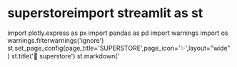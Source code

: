 # superstoreimport streamlit as st 
import plotly.express as px 
import pandas as pd 
import warnings 
import os
warnings.filterwarnings('ignore')
st.set_page_config(page_title='SUPERSTORE',page_icon=':sparkles:',layout="wide")
st.title(':large_orange_diamond: superstore')
st.markdown('<style>div.block-container{padding-top:1rem;}<style>',unsafe_allow_html=True)
f1=st.file_uploader(":file folder:upload a file",type=(["csv","txt","xls"]))
if f1 is not None:
  filename=f1.name
  st.write(filename)
  df=pd.read_csv(filename,encoding="ISO-8859-1")
else:
   os.chdir(r"D:\superstore with python")
   df=pd.read_csv(r"Sample - Superstore (2).csv",encoding="ISO-8859-1")
   col1,col2=st.columns((2))
   df["Order Date"]=pd.to_datetime(df["Order Date"])
   #GETTING min & max date
   startdate=pd.to_datetime(df["Order Date"]).min()
   enddate=pd.to_datetime(df["Order Date"]).max()
   with col1:
     date1=pd.to_datetime(st.date_input("start date",startdate))
     with col2:
      date2=pd.to_datetime(st.date_input("end date",enddate))
      df=df[(df["Order Date"]>=date1)&(df["Order Date"]<=date2)].copy()
      st.sidebar.header("choose your fiter : ")
      #create for region
      region=st.sidebar.multiselect("pick your region",df["Region"].unique())
      if not region:
        df2=df.copy()
      else:
        df2=df[df["Region"].isin(region)]
        #create for state
      state=st.sidebar.multiselect("pick your state",df["State"].unique())
      if not state :
        df3=df2.copy()
      else:
       df3=df2[df2["State"].isin(state)]
       #create for city
      city=st.sidebar.multiselect("pick your city",df["City"].unique())
      if not city:
        df4=df3.copy()
      else:
         df4=df3[df3["City"].isin(city)]
         #filter the data based on region & city& state  
if not region and not state and not city:
    filtered_df = df
elif not state and not city:
    filtered_df = df[df["Region"].isin(region)]
elif not region and not city:
    filtered_df = df[df["State"].isin(state)]
elif state and city:
    filtered_df = df3[df["State"].isin(state) & df3["City"].isin(city)]
elif region and city:
    filtered_df = df3[df["Region"].isin(region) & df3["City"].isin(city)]
elif region and state:
    filtered_df = df3[df["Region"].isin(region) & df3["State"].isin(state)]
elif city:
    filtered_df = df3[df3["City"].isin(city)]
else:
    filtered_df = df3[df3["Region"].isin(region) & df3["State"].isin(state) & df3["City"].isin(city)]
    
category_df = filtered_df.groupby(by = ["Category"], as_index = False)["Sales"].sum()

with col1:
    st.subheader("Category wise Sales")
    fig = px.bar(category_df, x = "Category", y = "Sales", text = ['${:,.2f}'.format(x) for x in category_df["Sales"]],
                 template = "seaborn")
    st.plotly_chart(fig,use_container_width=True, height = 200)

with col2:
    st.subheader("Region wise Sales")
    fig = px.pie(filtered_df, values = "Sales", names = "Region", hole = 0.5)
    fig.update_traces(text = filtered_df["Region"], textposition = "outside")
    st.plotly_chart(fig,use_container_width=True)

cl1, cl2 = st.columns((2))
with cl1:
    with st.expander("Category_ViewData"):
        st.write(category_df.style.background_gradient(cmap="Blues"))
        csv = category_df.to_csv(index = False).encode('utf-8')
        st.download_button("Download Data", data = csv, file_name = "Category.csv", mime = "text/csv",
                            help = 'Click here to download the data as a CSV file')

with cl2:
    with st.expander("Region_ViewData"):
        region = filtered_df.groupby(by = "Region", as_index = False)["Sales"].sum()
        st.write(region.style.background_gradient(cmap="Oranges"))
        csv = region.to_csv(index = False).encode('utf-8')
        st.download_button("Download Data", data = csv, file_name = "Region.csv", mime = "text/csv",
                        help = 'Click here to download the data as a CSV file')
        
filtered_df["month_year"] = filtered_df["Order Date"].dt.to_period("M")
st.subheader('Time Series Analysis')

linechart = pd.DataFrame(filtered_df.groupby(filtered_df["month_year"].dt.strftime("%Y : %b"))["Sales"].sum()).reset_index()
fig2 = px.line(linechart, x = "month_year", y="Sales", labels = {"Sales": "Amount"},height=500, width = 1000,template="gridon")
st.plotly_chart(fig2,use_container_width=True)

with st.expander("View Data of TimeSeries:"):
    st.write(linechart.T.style.background_gradient(cmap="Blues"))
    csv = linechart.to_csv(index=False).encode("utf-8")
    st.download_button('Download Data', data = csv, file_name = "TimeSeries.csv", mime ='text/csv')

# Create a treem based on Region, category, sub-Category
st.subheader("Hierarchical view of Sales using TreeMap")
fig3 = px.treemap(filtered_df, path = ["Region","Category","Sub-Category"], values = "Sales",hover_data = ["Sales"],
                  color = "Sub-Category")
fig3.update_layout(width = 800, height = 650)
st.plotly_chart(fig3, use_container_width=True)

chart1, chart2 = st.columns((2))
with chart1:
    st.subheader('Segment wise Sales')
    fig = px.pie(filtered_df, values = "Sales", names = "Segment", template = "plotly_dark")
    fig.update_traces(text = filtered_df["Segment"], textposition = "inside")
    st.plotly_chart(fig,use_container_width=True)

with chart2:
    st.subheader('Category wise Sales')
    fig = px.pie(filtered_df, values = "Sales", names = "Category", template = "gridon")
    fig.update_traces(text = filtered_df["Category"], textposition = "inside")
    st.plotly_chart(fig,use_container_width=True)

import plotly.figure_factory as ff
st.subheader(":point_right: Month wise Sub-Category Sales Summary")
with st.expander("Summary_Table"):
    df_sample = df[0:5][["Region","State","City","Category","Sales","Profit","Quantity"]]
    fig = ff.create_table(df_sample, colorscale = "Cividis")
    st.plotly_chart(fig, use_container_width=True)

    st.markdown("Month wise sub-Category Table")
    filtered_df["month"] = filtered_df["Order Date"].dt.month_name()
    sub_category_Year = pd.pivot_table(data = filtered_df, values = "Sales", index = ["Sub-Category"],columns = "month")
    st.write(sub_category_Year.style.background_gradient(cmap="Blues"))

# Create a scatter plot
data1 = px.scatter(filtered_df, x = "Sales", y = "Profit", size = "Quantity")
data1['layout'].update(title="Relationship between Sales and Profits using Scatter Plot.",
                       titlefont = dict(size=20),xaxis = dict(title="Sales",titlefont=dict(size=19)),
                       yaxis = dict(title = "Profit", titlefont = dict(size=19)))
st.plotly_chart(data1,use_container_width=True)

with st.expander("View Data"):
    st.write(filtered_df.iloc[:500,1:20:2].style.background_gradient(cmap="Oranges"))

# Download orginal DataSet
csv = df.to_csv(index = False).encode('utf-8')
st.download_button('Download Data', data = csv, file_name = "Data.csv",mime = "text/csv")
for state in df["State"] .unique() :
    df[df["State"]==state].to_csv(state+"csv")  

